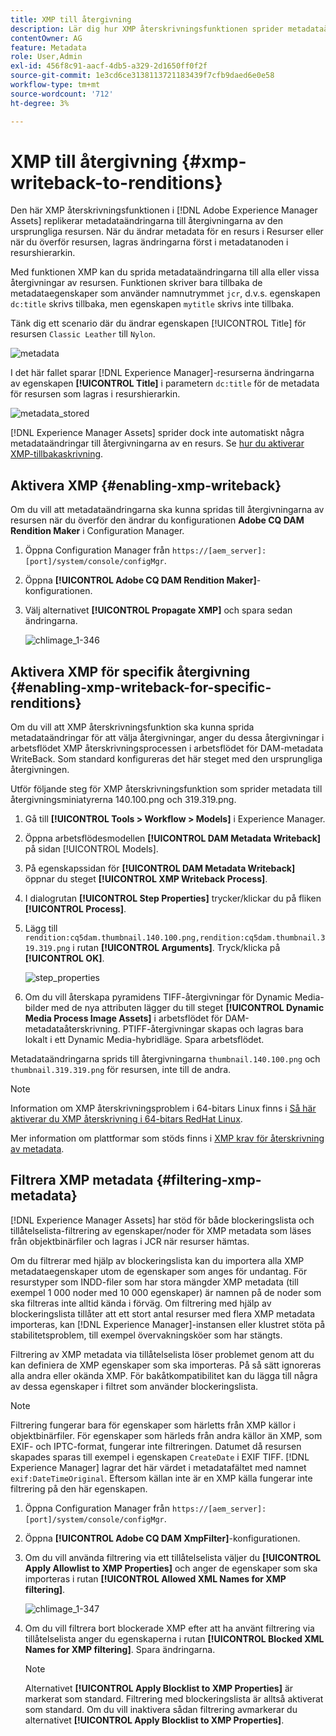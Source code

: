 ```yaml
---
title: XMP till återgivning
description: Lär dig hur XMP återskrivningsfunktionen sprider metadataändringar för en resurs till alla eller vissa återgivningar av resursen.
contentOwner: AG
feature: Metadata
role: User,Admin
exl-id: 456f8c91-aacf-4db5-a329-2d1650ff0f2f
source-git-commit: 1e3cd6ce3138113721183439f7cfb9daed6e0e58
workflow-type: tm+mt
source-wordcount: '712'
ht-degree: 3%

---
```


# XMP till återgivning {#xmp-writeback-to-renditions}

Den här XMP återskrivningsfunktionen i [!DNL Adobe Experience Manager Assets] replikerar metadataändringarna till återgivningarna av den ursprungliga resursen. När du ändrar metadata för en resurs i Resurser eller när du överför resursen, lagras ändringarna först i metadatanoden i resurshierarkin.

Med funktionen XMP kan du sprida metadataändringarna till alla eller vissa återgivningar av resursen. Funktionen skriver bara tillbaka de metadataegenskaper som använder namnutrymmet `jcr`, d.v.s. egenskapen `dc:title` skrivs tillbaka, men egenskapen `mytitle` skrivs inte tillbaka.

Tänk dig ett scenario där du ändrar egenskapen [!UICONTROL Title] för resursen `Classic Leather` till `Nylon`.

![metadata](assets/metadata.png)

I det här fallet sparar [!DNL Experience Manager]-resurserna ändringarna av egenskapen **[!UICONTROL Title]** i parametern `dc:title` för de metadata för resursen som lagras i resurshierarkin.

![metadata_stored](assets/metadata_stored.png)

[!DNL Experience Manager Assets] sprider dock inte automatiskt några metadataändringar till återgivningarna av en resurs. Se [hur du aktiverar XMP-tillbakaskrivning](#enabling-xmp-writeback).

## Aktivera XMP {#enabling-xmp-writeback}

Om du vill att metadataändringarna ska kunna spridas till återgivningarna av resursen när du överför den ändrar du konfigurationen **Adobe CQ DAM Rendition Maker** i Configuration Manager.

1. Öppna Configuration Manager från `https://[aem_server]:[port]/system/console/configMgr`.
1. Öppna **[!UICONTROL Adobe CQ DAM Rendition Maker]**-konfigurationen.
1. Välj alternativet **[!UICONTROL Propagate XMP]** och spara sedan ändringarna.

   ![chlimage_1-346](assets/chlimage_1-346.png)

## Aktivera XMP för specifik återgivning {#enabling-xmp-writeback-for-specific-renditions}

Om du vill att XMP återskrivningsfunktion ska kunna sprida metadataändringar för att välja återgivningar, anger du dessa återgivningar i arbetsflödet XMP återskrivningsprocessen i arbetsflödet för DAM-metadata WriteBack. Som standard konfigureras det här steget med den ursprungliga återgivningen.

Utför följande steg för XMP återskrivningsfunktion som sprider metadata till återgivningsminiatyrerna 140.100.png och 319.319.png.

1. Gå till **[!UICONTROL Tools > Workflow > Models]** i Experience Manager.
1. Öppna arbetsflödesmodellen **[!UICONTROL DAM Metadata Writeback]** på sidan [!UICONTROL Models].
1. På egenskapssidan för **[!UICONTROL DAM Metadata Writeback]** öppnar du steget **[!UICONTROL XMP Writeback Process]**.
1. I dialogrutan **[!UICONTROL Step Properties]** trycker/klickar du på fliken **[!UICONTROL Process]**.
1. Lägg till `rendition:cq5dam.thumbnail.140.100.png,rendition:cq5dam.thumbnail.319.319.png` i rutan **[!UICONTROL Arguments]**. Tryck/klicka på **[!UICONTROL OK]**.

   ![step_properties](assets/step_properties.png)

1. Om du vill återskapa pyramidens TIFF-återgivningar för Dynamic Media-bilder med de nya attributen lägger du till steget **[!UICONTROL Dynamic Media Process Image Assets]** i arbetsflödet för DAM-metadataåterskrivning.
PTIFF-återgivningar skapas och lagras bara lokalt i ett Dynamic Media-hybridläge. Spara arbetsflödet.

Metadataändringarna sprids till återgivningarna `thumbnail.140.100.png` och `thumbnail.319.319.png` för resursen, inte till de andra.

>[!NOTE]
>
>Information om XMP återskrivningsproblem i 64-bitars Linux finns i [Så här aktiverar du XMP återskrivning i 64-bitars RedHat Linux](https://helpx.adobe.com/experience-manager/kb/enable-xmp-write-back-64-bit-redhat.html).
>
>Mer information om plattformar som stöds finns i [XMP krav för återskrivning av metadata](/help/sites-deploying/technical-requirements.md#requirements-for-aem-assets-xmp-metadata-write-back).

## Filtrera XMP metadata {#filtering-xmp-metadata}

[!DNL Experience Manager Assets] har stöd för både blockeringslista och tillåtelselista-filtrering av egenskaper/noder för XMP metadata som läses från objektbinärfiler och lagras i JCR när resurser hämtas.

Om du filtrerar med hjälp av blockeringslista kan du importera alla XMP metadataegenskaper utom de egenskaper som anges för undantag. För resurstyper som INDD-filer som har stora mängder XMP metadata (till exempel 1 000 noder med 10 000 egenskaper) är namnen på de noder som ska filtreras inte alltid kända i förväg. Om filtrering med hjälp av blockeringslista tillåter att ett stort antal resurser med flera XMP metadata importeras, kan [!DNL Experience Manager]-instansen eller klustret stöta på stabilitetsproblem, till exempel övervakningsköer som har stängts.

Filtrering av XMP metadata via tillåtelselista löser problemet genom att du kan definiera de XMP egenskaper som ska importeras. På så sätt ignoreras alla andra eller okända XMP. För bakåtkompatibilitet kan du lägga till några av dessa egenskaper i filtret som använder blockeringslista.

>[!NOTE]
>
>Filtrering fungerar bara för egenskaper som härletts från XMP källor i objektbinärfiler. För egenskaper som härleds från andra källor än XMP, som EXIF- och IPTC-format, fungerar inte filtreringen. Datumet då resursen skapades sparas till exempel i egenskapen `CreateDate` i EXIF TIFF. [!DNL Experience Manager] lagrar det här värdet i metadatafältet med namnet  `exif:DateTimeOriginal`. Eftersom källan inte är en XMP källa fungerar inte filtrering på den här egenskapen.

1. Öppna Configuration Manager från `https://[aem_server]:[port]/system/console/configMgr`.
1. Öppna **[!UICONTROL Adobe CQ DAM XmpFilter]**-konfigurationen.
1. Om du vill använda filtrering via ett tillåtelselista väljer du **[!UICONTROL Apply Allowlist to XMP Properties]** och anger de egenskaper som ska importeras i rutan **[!UICONTROL Allowed XML Names for XMP filtering]**.

   ![chlimage_1-347](assets/chlimage_1-347.png)

1. Om du vill filtrera bort blockerade XMP efter att ha använt filtrering via tillåtelselista anger du egenskaperna i rutan **[!UICONTROL Blocked XML Names for XMP filtering]**. Spara ändringarna.

   >[!NOTE]
   >
   >Alternativet **[!UICONTROL Apply Blocklist to XMP Properties]** är markerat som standard. Filtrering med blockeringslista är alltså aktiverat som standard. Om du vill inaktivera sådan filtrering avmarkerar du alternativet **[!UICONTROL Apply Blocklist to XMP Properties]**.

